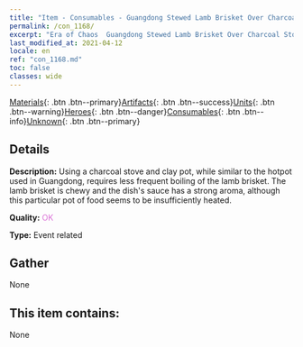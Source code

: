 ```yaml
---
title: "Item - Consumables - Guangdong Stewed Lamb Brisket Over Charcoal Stove"
permalink: /con_1168/
excerpt: "Era of Chaos  Guangdong Stewed Lamb Brisket Over Charcoal Stove"
last_modified_at: 2021-04-12
locale: en
ref: "con_1168.md"
toc: false
classes: wide
---
```

 [Materials](/){: .btn .btn--primary}[Artifacts](/Artifacts/){: .btn .btn--success}[Units](/Units/){: .btn .btn--warning}[Heroes](/Heroes/){: .btn .btn--danger}[Consumables](/Consumables/){: .btn .btn--info}[Unknown](/Unknown/){: .btn .btn--primary}

## Details
 **Description:** Using a charcoal stove and clay pot, while similar to the hotpot used in Guangdong, requires less frequent boiling of the lamb brisket. The lamb brisket is chewy and the dish's sauce has a strong aroma, although this particular pot of food seems to be insufficiently heated.

 **Quality:** <span style="color: #DA70D6">OK</span>

 **Type:** Event related

## Gather

  None

## This item contains:

  None


